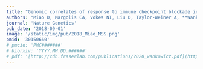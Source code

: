 ```yaml
---
title: "Genomic correlates of response to immune checkpoint blockade in microsatellite-stable solid tumors"
authors: "Miao D, Margolis CA, Vokes NI, Liu D, Taylor-Weiner A, **Wankowicz SA**, Adeegbe D, Keliher D, Schilling B, Tracy A, Manos M, Chau N, Hanna G, Polak P, Rodig SJ, Signoretti S, Sholl L, Engelman J, Getz G, Janne PA, Haddad RI, Choueiri TK, Barbie DA, Haq R, Awad MM, Schadendorf D, Hodi FS, Bellmunt J, Wong KK, Hammerman P, Van Allen, EM."
journal: 'Nature Genetics'
pub_date: '2018-09-01'
image: '/static/img/pub/2018_Miao_MSS.png'
pmid: '30150660'
# pmcid: 'PMC#######'
# biorxiv: 'YYYY.MM.DD.######'
# pdf: '[http://cdn.fraserlab.com/publications/2020_wankowicz.pdf](https://www.nature.com/articles/bjc2014633.pdf)'
---
```

